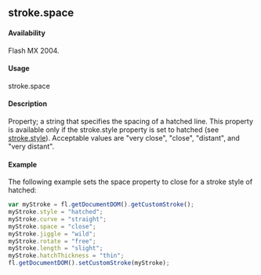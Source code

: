 ## stroke.space

#### Availability

Flash MX 2004.

#### Usage

stroke.space

#### Description

Property; a string that specifies the spacing of a hatched line. This property is available only if the stroke.style property is set to hatched (see [stroke.style](../Stroke_object/stroke20.md)). Acceptable values are "very close", "close", "distant", and "very distant".

#### Example


The following example sets the space property to close for a stroke style of hatched:
```javascript
var myStroke = fl.getDocumentDOM().getCustomStroke();
myStroke.style = "hatched";
myStroke.curve = "straight"; 
myStroke.space = "close"; 
myStroke.jiggle = "wild"; 
myStroke.rotate = "free"; 
myStroke.length = "slight"; 
myStroke.hatchThickness = "thin";
fl.getDocumentDOM().setCustomStroke(myStroke);

```